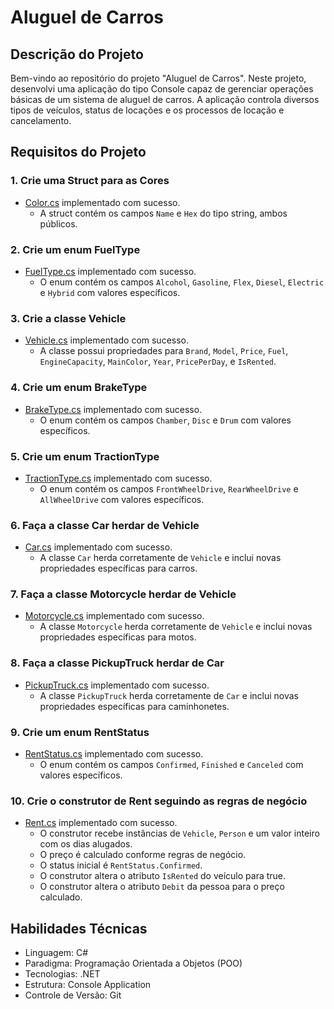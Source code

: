 # Aluguel de Carros

## Descrição do Projeto
Bem-vindo ao repositório do projeto "Aluguel de Carros". Neste projeto, desenvolvi uma aplicação do tipo Console capaz de gerenciar operações básicas de um sistema de aluguel de carros. A aplicação controla diversos tipos de veículos, status de locações e os processos de locação e cancelamento.

## Requisitos do Projeto
### 1. Crie uma Struct para as Cores
- [Color.cs](src/RentCars/Types/Structs/Color.cs) implementado com sucesso.
  - A struct contém os campos `Name` e `Hex` do tipo string, ambos públicos.

### 2. Crie um enum FuelType
- [FuelType.cs](src/RentCars/Types/Enums/FuelType.cs) implementado com sucesso.
  - O enum contém os campos `Alcohol`, `Gasoline`, `Flex`, `Diesel`, `Electric` e `Hybrid` com valores específicos.

### 3. Crie a classe Vehicle
- [Vehicle.cs](src/RentCars/Models/Vehicle.cs) implementado com sucesso.
  - A classe possui propriedades para `Brand`, `Model`, `Price`, `Fuel`, `EngineCapacity`, `MainColor`, `Year`, `PricePerDay`, e `IsRented`.

### 4. Crie um enum BrakeType
- [BrakeType.cs](src/RentCars/Types/Enums/BrakeType.cs) implementado com sucesso.
  - O enum contém os campos `Chamber`, `Disc` e `Drum` com valores específicos.

### 5. Crie um enum TractionType
- [TractionType.cs](src/RentCars/Types/Enums/TractionType.cs) implementado com sucesso.
  - O enum contém os campos `FrontWheelDrive`, `RearWheelDrive` e `AllWheelDrive` com valores específicos.

### 6. Faça a classe Car herdar de Vehicle
- [Car.cs](src/RentCars/Models/Car.cs) implementado com sucesso.
  - A classe `Car` herda corretamente de `Vehicle` e inclui novas propriedades específicas para carros.

### 7. Faça a classe Motorcycle herdar de Vehicle
- [Motorcycle.cs](src/RentCars/Models/Motorcycle.cs) implementado com sucesso.
  - A classe `Motorcycle` herda corretamente de `Vehicle` e inclui novas propriedades específicas para motos.

### 8. Faça a classe PickupTruck herdar de Car
- [PickupTruck.cs](src/RentCars/Models/PickupTruck.cs) implementado com sucesso.
  - A classe `PickupTruck` herda corretamente de `Car` e inclui novas propriedades específicas para caminhonetes.

### 9. Crie um enum RentStatus
- [RentStatus.cs](src/RentCars/Types/Enums/RentStatus.cs) implementado com sucesso.
  - O enum contém os campos `Confirmed`, `Finished` e `Canceled` com valores específicos.

### 10. Crie o construtor de Rent seguindo as regras de negócio
- [Rent.cs](src/RentCars/Models/Rent.cs) implementado com sucesso.
  - O construtor recebe instâncias de `Vehicle`, `Person` e um valor inteiro com os dias alugados.
  - O preço é calculado conforme regras de negócio.
  - O status inicial é `RentStatus.Confirmed`.
  - O construtor altera o atributo `IsRented` do veículo para true.
  - O construtor altera o atributo `Debit` da pessoa para o preço calculado.

## Habilidades Técnicas
- Linguagem: C#
- Paradigma: Programação Orientada a Objetos (POO)
- Tecnologias: .NET
- Estrutura: Console Application
- Controle de Versão: Git

